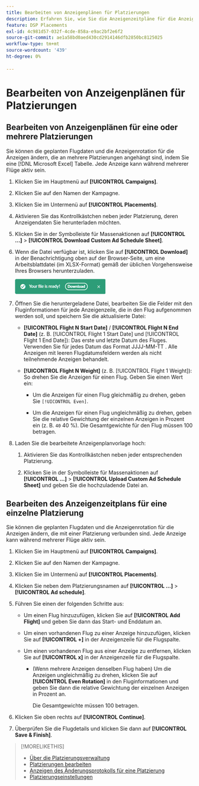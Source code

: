 ```yaml
---
title: Bearbeiten von Anzeigenplänen für Platzierungen
description: Erfahren Sie, wie Sie die Anzeigenzeitpläne für die Anzeigen ändern, die an Platzierungen angehängt sind.
feature: DSP Placements
exl-id: 4c981d57-032f-4cde-858a-e9ac2bf2e6f2
source-git-commit: ae1a58bd0aed430cd2914146dfb2850bc8125025
workflow-type: tm+mt
source-wordcount: '439'
ht-degree: 0%

---
```


# Bearbeiten von Anzeigenplänen für Platzierungen

## Bearbeiten von Anzeigenplänen für eine oder mehrere Platzierungen

Sie können die geplanten Flugdaten und die Anzeigenrotation für die Anzeigen ändern, die an mehrere Platzierungen angehängt sind, indem Sie eine [!DNL Microsoft Excel] Tabelle. Jede Anzeige kann während mehrerer Flüge aktiv sein.

1. Klicken Sie im Hauptmenü auf **[!UICONTROL Campaigns]**.

1. Klicken Sie auf den Namen der Kampagne.

1. Klicken Sie im Untermenü auf **[!UICONTROL Placements]**.

1. Aktivieren Sie das Kontrollkästchen neben jeder Platzierung, deren Anzeigendaten Sie herunterladen möchten.

1. Klicken Sie in der Symbolleiste für Massenaktionen auf **[!UICONTROL ...]** > **[!UICONTROL Download Custom Ad Schedule Sheet]**.

1. Wenn die Datei verfügbar ist, klicken Sie auf **[!UICONTROL Download]** in der Benachrichtigung oben auf der Browser-Seite, um eine Arbeitsblattdatei (im XLSX-Format) gemäß der üblichen Vorgehensweise Ihres Browsers herunterzuladen.

   ![Herunterladen von vorbereitenden Benachrichtigungen](/help/dsp/assets/download-ready.png "Herunterladen von vorbereitenden Benachrichtigungen")

1. Öffnen Sie die heruntergeladene Datei, bearbeiten Sie die Felder mit den Fluginformationen für jede Anzeigenzeile, die in den Flug aufgenommen werden soll, und speichern Sie die aktualisierte Datei:

   * **[!UICONTROL Flight N Start Date]** / **[!UICONTROL Flight N End Date]** (z. B. [!UICONTROL Flight 1 Start Date] und [!UICONTROL Flight 1 End Date]): Das erste und letzte Datum des Fluges. Verwenden Sie für jedes Datum das Format JJJJ-MM-TT . Alle Anzeigen mit leeren Flugdatumsfeldern werden als nicht teilnehmende Anzeigen behandelt.

   * **[!UICONTROL Flight N Weight]** (z. B. [!UICONTROL Flight 1 Weight]): So drehen Sie die Anzeigen für einen Flug. Geben Sie einen Wert ein:

      * Um die Anzeigen für einen Flug gleichmäßig zu drehen, geben Sie `[!UICONTROL Even]`.

      * Um die Anzeigen für einen Flug ungleichmäßig zu drehen, geben Sie die relative Gewichtung der einzelnen Anzeigen in Prozent ein (z. B. `40` 40 %). Die Gesamtgewichte für den Flug müssen 100 betragen.

1. Laden Sie die bearbeitete Anzeigenplanvorlage hoch:

   1. Aktivieren Sie das Kontrollkästchen neben jeder entsprechenden Platzierung.

   1. Klicken Sie in der Symbolleiste für Massenaktionen auf **[!UICONTROL ...]** > **[!UICONTROL Upload Custom Ad Schedule Sheet]** und geben Sie die hochzuladende Datei an.

## Bearbeiten des Anzeigenzeitplans für eine einzelne Platzierung

<!-- Some placements don't have this option. Clarify which placement types aren't eligible -- just simple ad serving placements (PG ones seem okay)? And anything else? -->

Sie können die geplanten Flugdaten und die Anzeigenrotation für die Anzeigen ändern, die mit einer Platzierung verbunden sind. Jede Anzeige kann während mehrerer Flüge aktiv sein.

1. Klicken Sie im Hauptmenü auf **[!UICONTROL Campaigns]**.

1. Klicken Sie auf den Namen der Kampagne.

1. Klicken Sie im Untermenü auf **[!UICONTROL Placements]**.

1. Klicken Sie neben dem Platzierungsnamen auf  **[!UICONTROL ...]** > **[!UICONTROL Ad schedule]**.

1. Führen Sie einen der folgenden Schritte aus:

   * Um einen Flug hinzuzufügen, klicken Sie auf **[!UICONTROL Add Flight]** und geben Sie dann das Start- und Enddatum an.

   * Um einen vorhandenen Flug zu einer Anzeige hinzuzufügen, klicken Sie auf **[!UICONTROL +]** in der Anzeigenzeile für die Flugspalte.

   * Um einen vorhandenen Flug aus einer Anzeige zu entfernen, klicken Sie auf **[!UICONTROL x]** in der Anzeigenzeile für die Flugspalte.

      * (Wenn mehrere Anzeigen denselben Flug haben) Um die Anzeigen ungleichmäßig zu drehen, klicken Sie auf **[!UICONTROL Even Rotation]** in den Fluginformationen und geben Sie dann die relative Gewichtung der einzelnen Anzeigen in Prozent an.

        Die Gesamtgewichte müssen 100 betragen.

1. Klicken Sie oben rechts auf **[!UICONTROL Continue]**.

1. Überprüfen Sie die Flugdetails und klicken Sie dann auf **[!UICONTROL Save & Finish]**.

>[!MORELIKETHIS]
>
>* [Über die Platzierungsverwaltung](placement-about.md)
>* [Platzierungen bearbeiten](placement-edit.md)
>* [Anzeigen des Änderungsprotokolls für eine Platzierung](placement-change-log.md)
>* [Platzierungseinstellungen](placement-settings.md)
